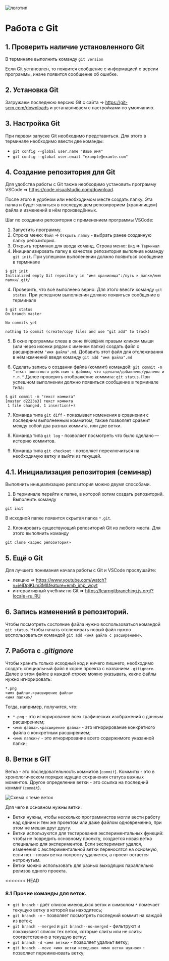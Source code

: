 ![логотип](SCV_Git_0809\git-logo.png)
# Работа с Git

## 1. Проверить наличие установленного Git
 В терминале выполнить команду `git version`
 
 Если Git установлен, то появится сообщение с информацией о версии программы, иначе появится сообщение об ошибке.

 ## 2. Установка Git
 Загружаем последнюю версию Git с сайта => https://git-scm.com/downloads и устанавливаем с настройками по умолчанию.

 ## 3. Настройка Git
 При первом запуске Git необходимо представиться. Для этого в терминале необходимо ввести две команды:
 * `git config --global user.name "Ваше имя"`
 * `git config --global user.email "example@examle.com"`

## 4. Создание репозитория для Git

Для удобства работы с Git также необходимо установить программу VSCode => https://code.visualstudio.com/download.

После этого в удобном или необходимом месте создать папку. Эта папка и будет являться в последующем репозирорием (хранилищем) файла и изменений в нём произведённых.

Шаг по созданию репозитория с применением программы VSCode:

1. Запустить программу.
2. Строка меню: `Файл` => `Открыть папку` - выбрать ранее созданную папку репозитория.
3. Открыть терминал для ввода команд. Строка меню: `Вид` => `Терминал`
3. Инициализировать папку в качестве репозитория выполнив команду `git init`. 
При успешном выполенении должно появиться сообщение в терминале
```
$ git init
Initialized empty Git repository in "имя хранилища":/путь к папке/имя папки/.git/
```
4. Проверить, что всё выполнено верно. Для этого ввести команду `git status`.
При успешном выполнении должно появиться сообщение в терминале
```
$ git status
On branch master

No commits yet

nothing to commit (create/copy files and use "git add" to track)
```
5. В окне программы слева в окне `ПРОВОДНИК` правым кликом мыши (или через иконки рядом с именем папки) создать файл с расширением `"имя файла".md`.
Добавить этот файл для отслеживания в нём измнений введя команду `git add "имя файла".md`

6. Сделать запись о создании файла (коммит) командой: `git commit -m "текст понятного действия с файлом, что сделано/добавлено/удалено и т.п."` Далее проверить отображение коммита: `git status`. При успешном выполнении должно появиться сообщение в терминале типа:
```
$ git commit -m "текст коммита"
[master d2223a3] текст коммита
 1 file changed, 1 insertion(+)
```   
7. Команда типа `git diff` - показывает изменения в сравнении с последним выполненным коммитом, также позволяет сравнит между собой два разных коммита, или две ветки.

8. Команда типа `git log` - позволяет посмотреть что было сделано — историю коммитов.

9. Команда типа `git checkout` - позволяет переключиться на необходимую ветку и выйти из текущей.

## 4.1. Инициализация репозитория (семинар)

Выполнить инициализацию репозитория можно двумя способами.

1. В терминале перейти к папке, в которой хотим создать репозиторий. Выполнить команду 
```
git init
````
В исходной папке появится скрытая папка `*.git`.

2. Клонировать существующий репозиторий Git из любого места. Для этого выполнить команду
```
git clone <адрес репозитория>
```

## 5. Ещё о Git
Для лучшего понимания начала работы с Git и VSCode прослушайте:
* лекцию => https://www.youtube.com/watch?v=jeIDpIKLm3M&feature=emb_imp_woyt
* интерактивный учебник по Git =>  https://learngitbranching.js.org/?locale=ru_RU

## 6. Запись изменений в репозиторий.

Чтобы посмотреть состояние файла нужно воспользоваться командой `git status`.
Чтобы начать отслеживать новый файл нужно воспользоваться командой `git add <имя файла с расширением>`.

## 7. Работа с *.gitignore*

Чтобы хранить только исходный код и ничего лишнего, необходимо создать специальный файл в корне проекта с названием `.gitignore`.
Далее в этом файле в каждой строке можно указывать, какие файлы нужно игнорировать:
```
*.png
<имя файла>.<расширение файла>
<имя папки>/
```
Тогда, например, получится, что:

* `*.png` - это игнорирование всех графических изображений с данным расширением;
* `<имя файла>.<расширение файла>` - это игнорирование конкретного файла с конкретным расширением;
* `<имя папки>/` - это игнорирование всего содержимого указанной папки;

## 8. Ветки в GIT

Ветка - это последовательность коммитов (`commit`).
Коммиты - это в хронологическом порядке идущие сохранения статуса важных моментов.
Другое определение ветки - это ссылка на последний коммит (`commit`).

![Схема к теме веток](branch-1.png)

Для чего в основном нужны ветки:
* Ветки нужны, чтобы несколько программистов могли вести работу над одним и тем же проектом или даже файлом одновременно, при этом не мешая друг другу.
* Ветки используются для тестирования экспериментальных функций: чтобы не повредить основному проекту, создается новая ветка специально для экспериментов. Если эксперимент удался, изменения с экспериментальной ветки переносятся на основную, если нет – новая ветка попросту удаляется, а проект остается нетронутым.
* Ветки можно использовать для разных выходящих параллельно релизов одного проекта.

<<<<<<< HEAD
### 8.1 Прочие команды для веток.

* `git branch` - даёт список имеющихся веток и символом `*` помечает текущую ветку в которой вы находитесь;
* `git branch -v` - позволяет посмотреть последний коммит на каждой из веток;
* `git branch --merged` и `git branch--no-merged` - фильтруют и показывают список тех веток, которые слиты или не слиты соответственно в текущую ветку;
* `git branch -d <имя ветки>` - позволяет удалиьт ветку;
* `git branch --move <имя ветки исходное> <имя ветки нужное>` - позволяет переименовать ветку;